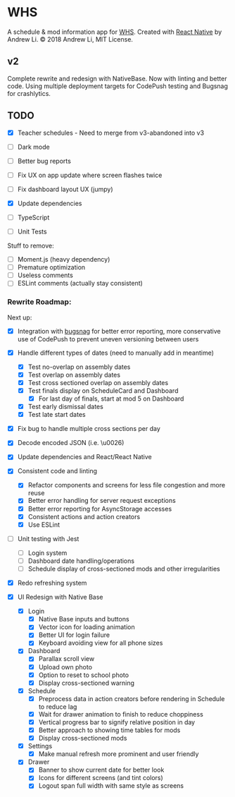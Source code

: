 # WHS

A schedule & mod information app for [WHS](http://whs.westside66.org/). Created
with [React Native](https://facebook.github.io/react-native/) by Andrew Li. © 2018 Andrew Li, MIT License.

## v2

Complete rewrite and redesign with NativeBase. Now with linting and better code. Using multiple
deployment targets for CodePush testing and Bugsnag for crashlytics.

## TODO

- [x] Teacher schedules - Need to merge from v3-abandoned into v3 
- [ ] Dark mode

- [ ] Better bug reports
- [ ] Fix UX on app update where screen flashes twice
- [ ] Fix dashboard layout UX (jumpy)
- [x] Update dependencies

- [ ] TypeScript
- [ ] Unit Tests

Stuff to remove:
- [ ] Moment.js (heavy dependency)
- [ ] Premature optimization
- [ ] Useless comments
- [ ] ESLint comments (actually stay consistent)

### Rewrite Roadmap:

Next up:
- [x] Integration with [bugsnag](https://docs.bugsnag.com/platforms/react-native/) for better error reporting, more conservative use of CodePush to prevent uneven versioning between users
- [x] Handle different types of dates (need to manually add in meantime)
  - [x] Test no-overlap on assembly dates
  - [x] Test overlap on assembly dates
  - [x] Test cross sectioned overlap on assembly dates
  - [x] Test finals display on ScheduleCard and Dashboard
    - [x] For last day of finals, start at mod 5 on Dashboard
  - [x] Test early dismissal dates
  - [x] Test late start dates
- [x] Fix bug to handle multiple cross sections per day
- [x] Decode encoded JSON (i.e. \\u0026)

- [x] Update dependencies and React/React Native
- [x] Consistent code and linting
  - [x] Refactor components and screens for less file congestion and more reuse
  - [x] Better error handling for server request exceptions
  - [x] Better error reporting for AsyncStorage accesses
  - [x] Consistent actions and action creators
  - [x] Use ESLint
- [ ] Unit testing with Jest
  - [ ] Login system
  - [ ] Dashboard date handling/operations
  - [ ] Schedule display of cross-sectioned mods and other irregularities
- [x] Redo refreshing system
- [x] UI Redesign with Native Base
  - [x] Login
    - [x] Native Base inputs and buttons
    - [x] Vector icon for loading animation
    - [x] Better UI for login failure
    - [x] Keyboard avoiding view for all phone sizes
  - [x] Dashboard
    - [x] Parallax scroll view
    - [x] Upload own photo
    - [x] Option to reset to school photo
    - [x] Display cross-sectioned warning
  - [x] Schedule
    - [x] Preprocess data in action creators before rendering in Schedule to reduce lag
    - [x] Wait for drawer animation to finish to reduce choppiness
    - [x] Vertical progress bar to signify relative position in day
    - [x] Better approach to showing time tables for mods
    - [x] Display cross-sectioned mods
  - [x] Settings
    - [x] Make manual refresh more prominent and user friendly
  - [x] Drawer
    - [x] Banner to show current date for better look
    - [x] Icons for different screens (and tint colors)
    - [x] Logout span full width with same style as screens
